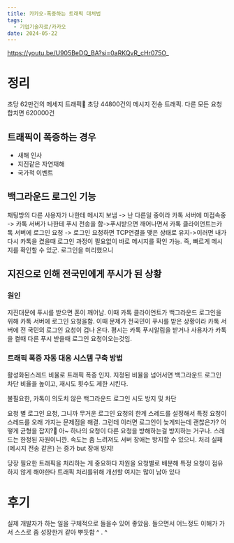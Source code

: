 ```yaml
---
title: 카카오-폭증하는 트래픽 대처법
tags:
  - 기업기술자료/카카오
date: 2024-05-22
---
```

https://youtu.be/U905BeDQ_BA?si=0aRKQvR_cHr075O_
# 정리
초당 62만건의 메세지 트래픽
초당 44800건의 메시지 전송 트래픽. 다른 모든 요청 합치면 620000건

## 트래픽이 폭증하는 경우
- 새해 인사
- 지진같은 자연재해
- 국가적 이벤트
## 백그라운드 로그인 기능 
채팅방의 다른 사용자가 나한테 메시지 보냄 -> 난 다른일 중이라 카톡 서버에 미접속중 -> 카톡 서버가 나한테 푸시 전송을 함->푸시받으면 깨어나면서  카톡 클라이언트는카톡 서버에 로그인 요청 -> 로그인 요청하면 TCP연결을 맺은 상태로 유지->이러면 내가 다시 카톡을 켰을때 로그인 과정이 필요없이 바로 메시지를 확인 가능. 즉, 빠르게 메시지를 확인할 수 있군. 로그인을 미리했으니

## 지진으로 인해 전국민에게 푸시가 된 상황
### 원인
지진대문에 푸시를 받으면 폰이 깨어남. 이때 카톡 클라이언트가 백그라운드 로그인을 위해 카톡 서버에 로그인 요청을함. 이때 문제가 전국민이 푸시를 받은 상황이라 카톡 서버에 전 국민의 로그인 요청이 겁나 온다. 평시는 카톡 푸시알림을 받거나 사용자가 카톡을 켤때 다른 푸시 받을때 로그인 요청이오는것임.
### 트래픽 폭증 자동 대응 시스템 구축 방법
활성화된스레드 비율로 트래픽 폭증 인지. 지정된 비율을 넘어서면 백그라운드 로그인 차단 비율을 높이고, 재시도 횟수도 제한 시킨다.

불필요한, 카톡이 의도치 않은 백그라운드 로그인 시도 방지 및 차단

요청 별 로그인 요청, 
그니까 무거운 로그인 요청의 한계 스레드를 설정해서 특정 요청이 스레드를 오래 가지는 문제점을 해결. 그런데 이러면 로그인이 늦게되는데 괜찮은가? 어떻게 균형을 잡지? 아~ 하나의 요청이 다른 요청을 방해하는걸 방지하는 거구나. 스레드는 한정된 자원이니깐. 속도는 좀 느려져도 서버 장애는 방지할 수 있으니. 처리 실패(메시지 전송 같은) 는 증가 but 장애 방지!

당장 필요한 트래픽을 처리하는 게 중요하다
자원을 요청별로 배분해 특정 요청이 점유하지 않게 해야한다
트래픽 처리를위해 개선할 여지는 많이 남아 있다

# 후기
실제 개발자가 하는 일을 구체적으로 들을수 있어 좋았음. 들으면서 어느정도 이해가 가서 스스로 좀 성장한거 같아 뿌듯함 ^ . ^